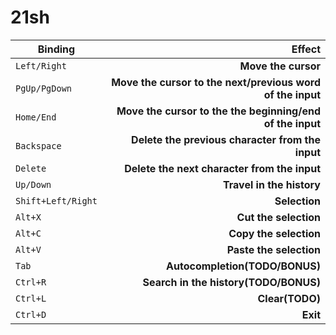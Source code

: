 # 21sh

|Binding                         |Effect                        |
|--------------------------------|-----------------------------:|
|`Left/Right`                    |**Move the cursor**               |
|`PgUp/PgDown`                   |**Move the cursor to the next/previous word of the input**|
|`Home/End`                      |**Move the cursor to the the beginning/end of the input**|
|`Backspace`                     |**Delete the previous character from the input**|
|`Delete`                        |**Delete the next character from the input**|
|`Up/Down`                       |**Travel in the history**|
|`Shift+Left/Right`              |**Selection**|
|`Alt+X`                         |**Cut the selection**|
|`Alt+C`                         |**Copy the selection**|
|`Alt+V`                         |**Paste the selection**|
|`Tab`                           |**Autocompletion(TODO/BONUS)**|
|`Ctrl+R`                        |**Search in the history(TODO/BONUS)**|
|`Ctrl+L`                        |**Clear(TODO)**|
|`Ctrl+D`                        |**Exit**|
